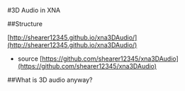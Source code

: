 #3D Audio in XNA


##Structure

[http://shearer12345.github.io/xna3DAudio/](http://shearer12345.github.io/xna3DAudio/)

- source [https://github.com/shearer12345/xna3DAudio](https://github.com/shearer12345/xna3DAudio)



##What is 3D audio anyway?


